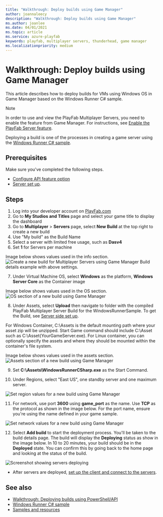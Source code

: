 ```yaml
---
title: "Walkthrough: Deploy builds using Game Manager"
author: joannaleecy
description: "Walkthrough: Deploy builds using Game Manager"
ms.author: joanlee
ms.date: 04/01/2021
ms.topic: article
ms.service: azure-playfab
keywords: playfab, multiplayer servers, thunderhead, game manager
ms.localizationpriority: medium
---
```


# Walkthrough: Deploy builds using Game Manager

This article describes how to deploy builds for VMs using Windows OS in Game Manager based on the Windows Runner C# sample.

> [!Note]
> In order to use and view the PlayFab Multiplayer Servers, you need to enable the feature from Game Manager. For instructions, see [Enable the PlayFab Server feature](enable-playfab-multiplayer-servers.md).

Deploying a build is one of the processes in creating a game server using the [Windows Runner C# sample](windows-runner-sample.md). 

## Prerequisites

Make sure you've completed the following steps.

* [Configure API feature option](windows-runner-sample.md#configure-api-feature-option)
* [Server set up](windows-runner-sample.md#server-set-up).

## Steps

1. Log into your developer account on [PlayFab.com](https://playfab.com)
2. Go to **My Studios and Titles** page and select your game title to display the dashboard
3. Go to **Multiplayer** > **Servers** page, select **New Build** at the top right to create a new build
4. Use "My build" as the Build Name
5. Select a server with limited free usage, such as **Dasv4** 
6. Set **1** for Servers per machine

Image below shows values used in the info section.
![Create a new build for Multiplayer Servers using Game Manager Build details example with above settings.](media/create-your-first-server/buildDetails.PNG)

7. Under Virtual Machine OS, select **Windows** as the platform, **Windows Server Core** as the Container image

Image below shows values used in the OS section.
![OS section of a new build using Game Manager](media/create-your-first-server/serverDetails.PNG)

8. Under Assets, select **Upload** then navigate to folder with the compiled PlayFab Multiplayer Server Build for the WindowsRunnerSample.  To get the Build, see [Server side set up](windows-runner-sample.md#server-set-up).

For Windows Container, C:\Assets is the default mounting path where your asset zip will be unzipped. Start Game command should include C:\Asset such as C:\Asset\{YourGameServer.exe}. For Linux container, you can optionally specify the assets and where they should be mounted within the container's file system.

Image below shows values used in the assets section.
![Assets section of a new build using Game Manager](media/create-your-first-server/assetDetails.PNG)

9. Set  __C:\Assets\WindowsRunnerCSharp.exe__ as the Start Command.

10. Under Regions, select "East US", one standby server and one maximum server.

![Set region values for a new build using Game Manager](media/create-your-first-server/regionDetails.PNG)

11. For network, use port **3600** using **game_port** as the name. Use **TCP** as the protocol as shown in the image below. For the port name, ensure you're using the name defined in your game sample. 

![Set network values for a new build using Game Manager](media/create-your-first-server/networkDetails.PNG)


12. Select **Add build** to start the deployment process. You'll be taken to the build details page. The build will display the **Deploying** status as show in the image below. In 10 to 20 minutes, your build should be in the **Deployed** state. You can confirm this by going back to the home page and looking at the status of the build.

![Screenshot showing servers deploying](media/create-your-first-server/buildDetailsPage.png)

* After servers are deployed, [set up the client and connect to the servers](windows-runner-sample.md#client-set-up).

## See also

* [Walkthrough: Deploying builds using PowerShell/API](quickstart-for-multiplayer-servers-api-powershell.md)
* [Windows Runner C# sample](windows-runner-sample.md)
* [Samples and resources](server-samples-resources.md)